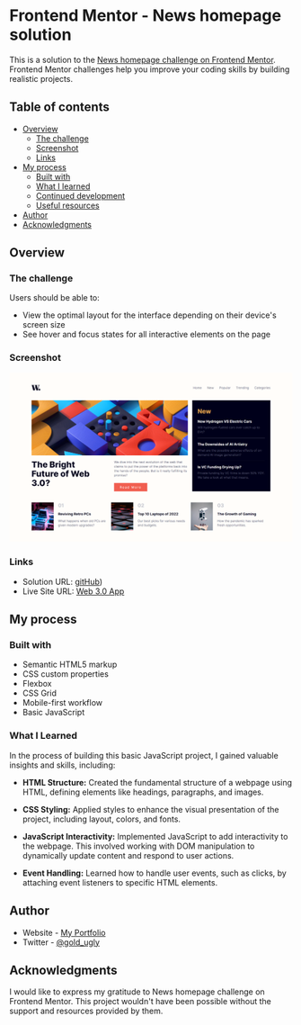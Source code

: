 # Frontend Mentor - News homepage solution

This is a solution to the [News homepage challenge on Frontend Mentor](https://www.frontendmentor.io/challenges/news-homepage-H6SWTa1MFl). Frontend Mentor challenges help you improve your coding skills by building realistic projects. 

## Table of contents

- [Overview](#overview)
  - [The challenge](#the-challenge)
  - [Screenshot](#screenshot)
  - [Links](#links)
- [My process](#my-process)
  - [Built with](#built-with)
  - [What I learned](#what-i-learned)
  - [Continued development](#continued-development)
  - [Useful resources](#useful-resources)
- [Author](#author)
- [Acknowledgments](#acknowledgments)

## Overview

### The challenge

Users should be able to:

- View the optimal layout for the interface depending on their device's screen size
- See hover and focus states for all interactive elements on the page

### Screenshot

![Website Screenshot](./images/screenshot.png)

### Links

- Solution URL: [gitHub](https://github.com/terri-miles/News-homepage-solution))
- Live Site URL: [Web 3.0 App](https://bright-future-web-3.netlify.app/)

## My process

### Built with

- Semantic HTML5 markup
- CSS custom properties
- Flexbox
- CSS Grid
- Mobile-first workflow
- Basic JavaScript

### What I Learned

In the process of building this basic JavaScript project, I gained valuable insights and skills, including:

- **HTML Structure:** Created the fundamental structure of a webpage using HTML, defining elements like headings, paragraphs, and images.

- **CSS Styling:** Applied styles to enhance the visual presentation of the project, including layout, colors, and fonts.

- **JavaScript Interactivity:** Implemented JavaScript to add interactivity to the webpage. This involved working with DOM manipulation to dynamically update content and respond to user actions.

- **Event Handling:** Learned how to handle user events, such as clicks, by attaching event listeners to specific HTML elements.

## Author

- Website - [My Portfolio](https://www.oteri-prince-portfolio.netlify.app)
- Twitter - [@gold_ugly](https://www.twitter.com/gold_ugly)

## Acknowledgments

I would like to express my gratitude to News homepage challenge on Frontend Mentor. This project wouldn't have been possible without the support and resources provided by them.

